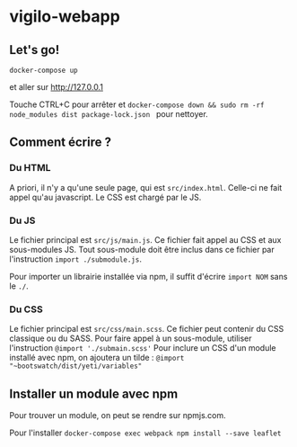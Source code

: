 # vigilo-webapp

## Let's go!

```
docker-compose up
```

et aller sur http://127.0.0.1

Touche CTRL+C pour arrêter et `docker-compose down && sudo rm -rf node_modules dist package-lock.json ` pour nettoyer.

## Comment écrire ?

### Du HTML

A priori, il n'y a qu'une seule page, qui est `src/index.html`. Celle-ci ne fait appel qu'au javascript. Le CSS est chargé par le JS.

### Du JS

Le fichier principal est `src/js/main.js`. Ce fichier fait appel au CSS et aux sous-modules JS. Tout sous-module doit être inclus dans ce fichier par l'instruction `import ./submodule.js`.

Pour importer un librairie installée via npm, il suffit d'écrire `import NOM` sans le `./`.

### Du CSS

Le fichier principal est `src/css/main.scss`. Ce fichier peut contenir du CSS classique ou du SASS.
Pour faire appel à un sous-module, utiliser l'instruction `@import './submain.scss'`
Pour inclure un CSS d'un module installé avec npm, on ajoutera un tilde : `@import "~bootswatch/dist/yeti/variables"`

## Installer un module avec npm

Pour trouver un module, on peut se rendre sur npmjs.com.

Pour l'installer `docker-compose exec webpack npm install --save leaflet`
